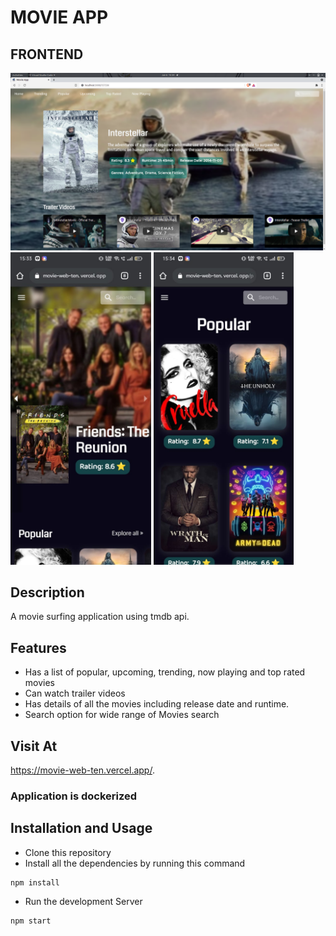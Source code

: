 # MOVIE APP

## FRONTEND

<img alt="ui" src="public/ui1.png">
<img alt="ui1" src="public/ui2.jpeg" height= "500">
<img alt="ui2" src="public/ui3.jpeg" height="500">

## Description

A movie surfing application using tmdb api.

## Features

- Has a list of popular, upcoming, trending, now playing and top rated movies
- Can watch trailer videos
- Has details of all the movies including release date and runtime.
- Search option for wide range of Movies search

## Visit At

https://movie-web-ten.vercel.app/.

<h3>Application is dockerized</h3>

## Installation and Usage

- Clone this repository
- Install all the dependencies by running this command

```
npm install
```

- Run the development Server

```
npm start
```
